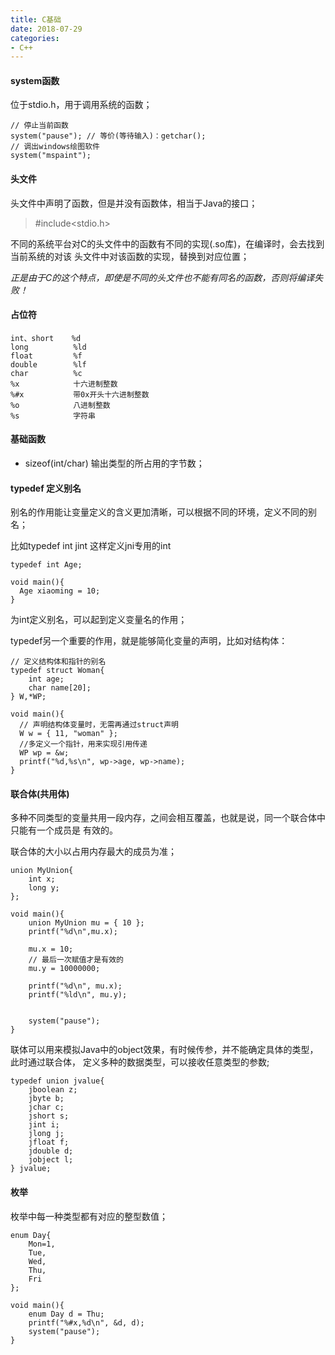 ```yaml
---
title: C基础
date: 2018-07-29
categories:
- C++
---
```

<!-- toc -->

#### system函数

位于stdio.h，用于调用系统的函数；
```
// 停止当前函数
system("pause"); // 等价(等待输入)：getchar();
// 调出windows绘图软件
system("mspaint");
```
<!-- more -->
#### 头文件
头文件中声明了函数，但是并没有函数体，相当于Java的接口；
> #include<stdio.h>

不同的系统平台对C的头文件中的函数有不同的实现(.so库)，在编译时，会去找到当前系统的对该
头文件中对该函数的实现，替换到对应位置；

_正是由于C的这个特点，即使是不同的头文件也不能有同名的函数，否则将编译失败！_

#### 占位符
```
int、short    %d
long          %ld
float         %f
double        %lf
char          %c
%x            十六进制整数
%#x           带0x开头十六进制整数
%o            八进制整数
%s            字符串
```

#### 基础函数

- sizeof(int/char) 输出类型的所占用的字节数；


#### typedef 定义别名

别名的作用能让变量定义的含义更加清晰，可以根据不同的环境，定义不同的别名；

比如typedef int jint 这样定义jni专用的int

```
typedef int Age;

void main(){
  Age xiaoming = 10;
}
```
为int定义别名，可以起到定义变量名的作用；

typedef另一个重要的作用，就是能够简化变量的声明，比如对结构体：

```
// 定义结构体和指针的别名
typedef struct Woman{
	int age;
	char name[20];
} W,*WP;

void main(){
  // 声明结构体变量时，无需再通过struct声明
  W w = { 11, "woman" };
  //多定义一个指针，用来实现引用传递
  WP wp = &w;
  printf("%d,%s\n", wp->age, wp->name);
}
```

#### 联合体(共用体)

多种不同类型的变量共用一段内存，之间会相互覆盖，也就是说，同一个联合体中只能有一个成员是
有效的。

联合体的大小以占用内存最大的成员为准；
```
union MyUnion{
	int x;
	long y;
};

void main(){
	union MyUnion mu = { 10 };
	printf("%d\n",mu.x);

	mu.x = 10;
	// 最后一次赋值才是有效的
	mu.y = 10000000;

	printf("%d\n", mu.x);
	printf("%ld\n", mu.y);


	system("pause");
}
```
联体可以用来模拟Java中的object效果，有时候传参，并不能确定具体的类型，此时通过联合体，
定义多种的数据类型，可以接收任意类型的参数;

```
typedef union jvalue{
	jboolean z;
	jbyte b;
	jchar c;
	jshort s;
	jint i;
	jlong j;
	jfloat f;
	jdouble d;
	jobject l;
} jvalue;
```

#### 枚举

枚举中每一种类型都有对应的整型数值；
```
enum Day{
	Mon=1,
	Tue,
	Wed,
	Thu,
	Fri
};

void main(){
	enum Day d = Thu;
	printf("%#x,%d\n", &d, d);
	system("pause");
}
```
